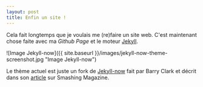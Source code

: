 ```yaml
---
layout: post
title: Enfin un site ! 
---
```


Cela fait longtemps que je voulais me (re)faire un site web. C'est maintenant chose faite avec ma *Github Page* et le moteur [Jekyll](http://jekyllrb.com).

![Image Jekyll-now]({{ site.baseurl }}/images/jekyll-now-theme-screenshot.jpg "Image Jekyll-now")

Le thème actuel est juste un fork de [Jekyll-now](https://github.com/barryclark/jekyll-now) fait par Barry Clark et décrit dans son [article](http://www.smashingmagazine.com/2014/08/01/build-blog-jekyll-github-pages/) sur Smashing Magazine.

